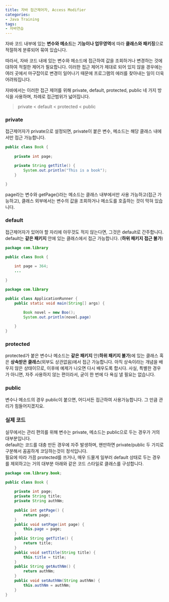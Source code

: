 ```yaml
---
title: 자바 접근제어자, Access Modifier
categories:
- Java Training
tags:
- 자바연습
---
```


자바 코드 내부에 있는 **변수와 메소드**는 **기능이나 업무영역**에 따라  **클래스와 패키징**으로 적절하게 분류되어 묶여 있습니다.   

따라서, 자바 코드 내에 있는 변수와 메소드에  접근하여 값을 조회하거나 변경하는 것에 대하여 적절한 제어가 필요합니다. 이러한 접근 제어가 제대로 되어 있지 않을 경우에는 여러 곳에서 마구잡이로 변경이 일어나기 때문에 프로그램의 에러를 찾아내는 일이 더욱 어려워집니다.

자바에서는 이러한 접근 제어를 위해 private, default, protected, public 네 가지 방식을 사용하며, 차례로 접근범위가 넓어집니다.   

> private < default <  protected < public

### private

접근제어자가 private으로 설정되면, private이 붙은 변수, 메소드는 해당 클래스 내에서만 접근 가능합니다.   

```java
public class Book {
	
	private int page;

	private String getTitle() {
		System.out.println("This is a book");
	}

}
```   

page라는 변수와 getPage()라는 메소드는 클래스 내부에서만 사용 가능하고(접근 가능하고), 클래스 외부에서는 변수의 값을 조회하거나 메소도를 호출하는 것이 막혀 있습니다.


### default

접근제어자가 있어야 할 자리에 아무것도 적지 않는다면, 그것은 default로 간주합니다. default는 **같은 패키지** 안에 있는 클래스에서 접근 가능합니다. (**하위 패키지 접근 불가**)   

```java
package com.library

public class Book {
	
	int page = 364;
	...
	
}
```

```java
package com.library

public class ApplicationRunner {
	public static void main(String[] args) {
		
		Book novel = new Boo();
		System.out.println(novel.page)

	}
}
```

### protected

protected가 붙은 변수나 메소드는 **같은 패키지** 안(**하위 패키지 불가**)에 있는 클래스 혹은 **상속받은 클래스**(외부도 상관없음)에서 접근 가능합니다. 아직 상속이라는 개념을 배우지 않은 상태이므로, 이후에 예제가 나오면 다시 배우도록 합시다. 사실, 특별한 경우가 아니면, 자주 사용하지 않는 편이라서, 굳이 한 번에 다 욕심 낼 필요는 없습니다.     


### public

변수나 메소드의 경우 public이 붙으면, 어디서든 접근하여 사용가능합니다. 그 만큼 관리가 힘들어지겠지요.   

### 실제 코드

실무에서는 관리 편의를 위해 변수는 private, 메소드는 public으로 두는 경우가 거의 대부분입니다.   
default는 코드를 대충 만든 경우에 자주 발생하며, 왠만하면 private/public 두 가지로 구분해서 꼼꼼하게 코딩하는것이 정석입니다.   
필요에 따라 가끔 protected를 쓰거나, 매우 드물게 일부러 default 상태로 두는 경우를 제외하고는 거의 대부분 아래와 같은 코드 스타일로 클래스를 구성합니다.

```java
package com.library.book;

public class Book {
	
	private int page;
	private String title;
	private String authNm;
	
	public int getPage() {
		return page;
	}
	public void setPage(int page) {
		this.page = page;
	}
	public String getTitle() {
		return title;
	}
	public void setTitle(String title) {
		this.title = title;
	}
	public String getAuthNm() {
		return authNm;
	}
	public void setAuthNm(String authNm) {
		this.authNm = authNm;
	}	
}
```
